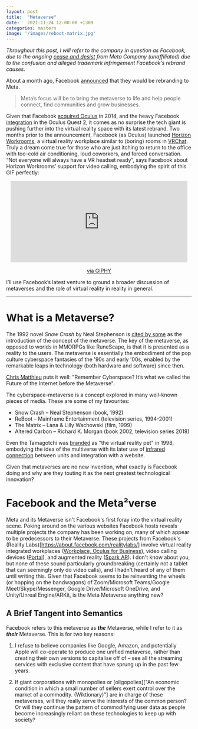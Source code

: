 ```yaml
---
layout: post
title:  "Metaverse"
date:   2021-11-24 12:00:00 +1300
categories: masters
image: '/images/reboot-matrix.jpg'
---
```


*Throughout this post, I will refer to the company in question as Facebook, due to the ongoing [cease and desist](https://meta.company/) from Meta Company (unaffiliated) due to the confusion and alleged trademark infringement Facebook’s rebrand causes.*

About a month ago, Facebook [announced](https://about.fb.com/news/2021/10/facebook-company-is-now-meta/) that they would be rebranding to Meta.

> Meta’s focus will be to bring the metaverse to life and help people connect, find communities and grow businesses.

Given that Facebook [acquired Oculus](https://about.facebook.com/company-info/) in 2014, and the heavy Facebook [integration](https://support.oculus.com/articles/accounts/facebook-accounts-on-oculus/index-facebook-accounts-on-oculus/) in the Oculus Quest 2, it comes as no surprise the tech giant is pushing further into the virtual reality space with its latest rebrand. Two months prior to the announcement, Facebook (as Oculus) launched [Horizon Workrooms](https://about.fb.com/news/2021/08/introducing-horizon-workrooms-remote-collaboration-reimagined/), a virtual reality workplace similar to (boring) rooms in [VRChat](https://hello.vrchat.com/). Truly a dream come true for those who are just itching to return to the office with too-cold air conditioning, loud coworkers, and forced conversation. “Not everyone will always have a VR headset ready”, says Facebook about Horizon Workrooms’ support for video calling, embodying the spirit of this GIF perfectly:

<div style="margin-left: auto; margin-right: auto; display: block; text-align: center; width: 100%"><iframe src="https://giphy.com/embed/yJu2jIQZgPubm" width="480" height="221" frameBorder="0" class="giphy-embed" allowFullScreen></iframe><p><a href="https://giphy.com/gifs/lucille-bluth-banana-oblivious-yJu2jIQZgPubm">via GIPHY</a></p></div>

<p>I’ll use Facebook’s latest venture to ground a broader discussion of metaverses and the role of virtual reality in reality in general.</p>

---

# What is a Metaverse?
The 1992 novel *Snow Crash* by Neal Stephenson is [cited by some](https://heinonline.org/HOL/P?h=hein.journals/nyls49&i=93) as the introduction of the concept of the metaverse. The key of the metaverse, as opposed to worlds in MMORPGs like RuneScape, is that it is presented as a reality to the users. The metaverse is essentially the embodiment of the pop culture cyberspace fantasies of the '90s and early '00s, enabled by the remarkable leaps in technology (both hardware and software) since then.

[Chris Matthieu](https://medium.com/metaverses/remember-cyberspace-its-what-we-called-the-future-of-the-internet-before-the-metaverse-9be03a83122e) puts it well: "Remember Cyberspace? It’s what we called the Future of the Internet before the Metaverse".

The cyberspace-metaverse is a concept explored in many well-known pieces of media. These are some of my favourites:

* Snow Crash – Neal Stephenson (book, 1992)
* ReBoot – Mainframe Entertainment (television series, 1994-2001)
* The Matrix – Lana & Lilly Wachowski (film, 1999)
* Altered Carbon – Richard K. Morgan (book 2002, television series 2018)

Even the Tamagotchi was [branded](https://web.archive.org/web/19980709195449/http://www.bandai.com/pressroom/98tama.html) as "the virtual reality pet" in 1998, embodying the idea of the multiverse with its later use of [infrared connection](https://web.archive.org/web/20040703145011/http://tamagotchi.com/news/news.cfm?wn_id=71) between units and integration with a website.

Given that metaverses are no new invention, what exactly is Facebook doing and why are they touting it as the next greatest technological innovation?

# Facebook and the Meta&#xB2;verse

Meta and its Metaverse isn't Facebook's first foray into the virtual reality scene. Poking around on the various websites Facebook hosts reveals multiple projects the company has been working on, many of which appear to be predecessors to their Metaverse. These projects from Facebook's (Reality Labs)[https://about.facebook.com/realitylabs/] involve virtual reality integrated workplaces ([Workplace, Oculus for Business](https://tech.fb.com/the-future-of-work-and-the-next-computing-platform/)), video calling devices ([Portal](https://portal.facebook.com/nz/)), and augmented reality ([Spark AR](https://sparkar.facebook.com/ar-studio/)). I don't know about you, but none of these sound particularly groundbreaking (certainly not a tablet that can seemingly only do video calls), and I hadn't heard of any of them until writing this. Given that Facebook seems to be reinventing the wheels (or hopping on the bandwagons) of Zoom/Microsoft Teams/Google Meet/Skype/Messenger, Google Drive/Microsoft OneDrive, and Unity/Unreal Engine/ARKit, is the Meta Metaverse anything new?

## A Brief Tangent into Semantics

Facebook refers to this metaverse as ***the*** Metaverse, while I refer to it as ***their*** Metaverse. This is for two key reasons:

1. I refuse to believe companies like Google, Amazon, and potentially Apple will co-operate to produce one unified metaverse, rather than creating their own versions to capitalise off of – see all the streaming services with exclusive content that have sprung up in the past few years.

1. If giant corporations with monopolies or [oligopolies]["An economic condition in which a small number of sellers exert control over the market of a commodity. (Wiktionary)"] are in charge of these metaverses, will they really serve the interests of the common person? Or will they continue the pattern of commodifying user data as people become increasingly reliant on these technologies to keep up with society?
